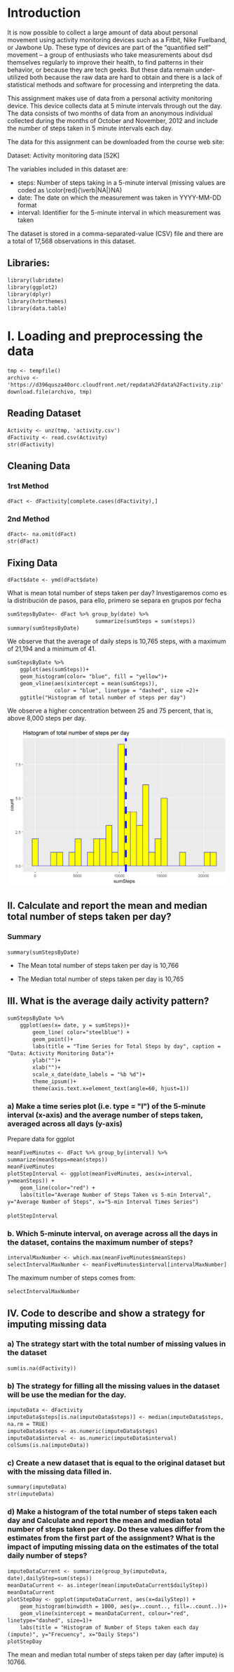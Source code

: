 # Introduction


It is now possible to collect a large amount of data about personal movement using activity monitoring devices such as a Fitbit, Nike Fuelband, or Jawbone Up. These type of devices are part of the “quantified self” movement – a group of enthusiasts who take measurements about  dsd themselves regularly to improve their health, to find patterns in their behavior, or because they are tech geeks. But these data remain under-utilized both because the raw data are hard to obtain and there is a lack of statistical methods and software for processing and interpreting the data.

This assignment makes use of data from a personal activity monitoring device. This device collects data at 5 minute intervals through out the day. The data consists of two months of data from an anonymous individual collected during the months of October and November, 2012 and include the number of steps taken in 5 minute intervals each day.

The data for this assignment can be downloaded from the course web site:

Dataset: Activity monitoring data [52K]

The variables included in this dataset are:

* steps: Number of steps taking in a 5-minute interval (missing values are coded as \color{red}{\verb|NA|}NA)
* date: The date on which the measurement was taken in YYYY-MM-DD format
* interval: Identifier for the 5-minute interval in which measurement was taken

The dataset is stored in a comma-separated-value (CSV) file and there are a total of 17,568 observations in this dataset.

## Libraries:
```{r, echo=TRUE, warning=FALSE, message=FALSE}
library(lubridate)
library(ggplot2)
library(dplyr)
library(hrbrthemes)
library(data.table)
```

# I. Loading and preprocessing the data
```{r}
tmp <- tempfile()
archivo <- 'https://d396qusza40orc.cloudfront.net/repdata%2Fdata%2Factivity.zip'
download.file(archivo, tmp)
```

## Reading Dataset

```{r}
Activity <- unz(tmp, 'activity.csv')
dFactivity <- read.csv(Activity)
str(dFactivity)
```

## Cleaning Data
### 1rst Method
```{r}
dFact <- dFactivity[complete.cases(dFactivity),]
```

### 2nd Method
```{r}
dFact<- na.omit(dFact)
str(dFact)
```

##  Fixing Data
```{r}
dFact$date <- ymd(dFact$date)
```

What is mean total number of steps taken per day?
Investigaremos como es la distribución de pasos, para ello, primero se separa en grupos por fecha

```{r}
sumStepsByDate<- dFact %>% group_by(date) %>% 
                            summarize(sumSteps = sum(steps))
summary(sumStepsByDate)
```

We observe that the average of daily steps is 10,765 steps, with a maximum of 21,194 and a minimum of 41.

```{r, message=FALSE}
sumStepsByDate %>% 
    ggplot(aes(sumSteps))+
    geom_histogram(color= "blue", fill = "yellow")+
    geom_vline(aes(xintercept = mean(sumSteps)), 
               color = "blue", linetype = "dashed", size =2)+
    ggtitle("Histogram of total number of steps per day")
```

We observe a higher concentration between 25 and 75 percent, that is, above 8,000 steps per day.

![](https://github.com/JeanCarloVen/RPA/blob/master/images/01.png)

## II. Calculate and report the mean and median total number of steps taken per day?

### Summary

```{r, message=FALSE}
summary(sumStepsByDate)
```
* The Mean total number of steps taken per day is 10,766

* The Median total number of steps taken per day is 10,765

## III. What is the average daily activity pattern?

```{r, warning=FALSE, message=FALSE}
sumStepsByDate %>% 
    ggplot(aes(x= date, y = sumSteps))+
        geom_line( color="steelblue") +
        geom_point()+
        labs(title = "Time Series for Total Steps by day", caption = "Data: Activity Monitoring Data")+
        ylab("")+
        xlab("")+
        scale_x_date(date_labels = "%b %d")+
        theme_ipsum()+
        theme(axis.text.x=element_text(angle=60, hjust=1))
```

### a) Make a time series plot (i.e. type = "l") of the 5-minute interval (x-axis) and the average number of steps taken, averaged across all days (y-axis)

Prepare data for ggplot

```{r}
meanFiveMinutes <- dFact %>% group_by(interval) %>% summarize(meanSteps=mean(steps))
meanFiveMinutes
plotStepInterval <- ggplot(meanFiveMinutes, aes(x=interval, y=meanSteps)) + 
    geom_line(color="red") +
    labs(title="Average Number of Steps Taken vs 5-min Interval", y="Average Number of Steps", x="5-min Interval Times Series")
                        
plotStepInterval
```

### b. Which 5-minute interval, on average across all the days in the dataset, contains the maximum number of steps?
```{r}
intervalMaxNumber <- which.max(meanFiveMinutes$meanSteps)
selectIntervalMaxNumber <- meanFiveMinutes$interval[intervalMaxNumber]
```


The maximum number of steps comes from: 
```{r}
selectIntervalMaxNumber
```



## IV. Code to describe and show a strategy for imputing missing data

### a) The strategy start with the total number of missing values in the dataset
```{r}
sum(is.na(dFactivity))
```

### b) The strategy for filling all the missing values in the dataset will be use the median for the day.
```{r}
imputeData <- dFactivity
imputeData$steps[is.na(imputeData$steps)] <- median(imputeData$steps, na.rm = TRUE)
imputeData$steps <- as.numeric(imputeData$steps)
imputeData$interval <- as.numeric(imputeData$interval)
colSums(is.na(imputeData))
```

### c) Create a new dataset that is equal to the original dataset but with the missing data filled in.
```{r}
summary(imputeData)
str(imputeData)
```



### d) Make a histogram of the total number of steps taken each day and Calculate and report the mean and median total number of steps taken per day. Do these values differ from the estimates from the first part of the assignment? What is the impact of imputing missing data on the estimates of the total daily number of steps?


```{r}
imputeDataCurrent <- summarize(group_by(imputeData, date),dailyStep=sum(steps))
meanDataCurrent <- as.integer(mean(imputeDataCurrent$dailyStep))
meanDataCurrent
plotStepDay <- ggplot(imputeDataCurrent, aes(x=dailyStep)) +
    geom_histogram(binwidth = 1000, aes(y=..count.., fill=..count..))+
    geom_vline(xintercept = meanDataCurrent, colour="red", linetype="dashed", size=1)+
    labs(title = "Histogram of Number of Steps taken each day (impute)", y="Frecuency", x="Daily Steps")
plotStepDay
```

The mean and median total number of steps taken per day (after impute) is 10766.
